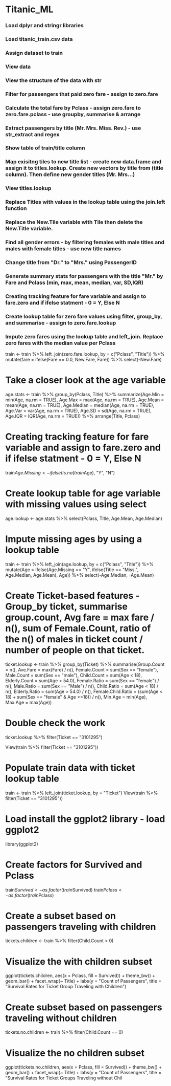# Titanic_ML

### Load dplyr and stringr libraries

### Load titanic_train.csv data

### Assign dataset to train

### View data

### View the structure of the data with str

### Filter for passengers that paid zero fare - assign to zero.fare

### Calculate the total fare by Pclass - assign zero.fare to zero.fare.pclass - use groupby, summarise & arrange

### Extract passengers by title (Mr. Mrs. Miss. Rev.) - use str_extract and regex

### Show table of train/title column

### Map exisitng tiles to new title list - create new data.frame and assign it to titles.lookup. Create new vectors by title from (title column). Then define new gender titles (Mr. Mrs...)

### View titles.lookup

### Replace Titles with values in the lookup table using the join.left function

### Replace the New.Tile variable with Tile then delete the New.Title variable. 

### Find all gender errors - by filtering females with male titles and males with female titles - use new title names

### Change title from "Dr." to "Mrs." using PassengerID

### Generate summary stats for passengers with the title "Mr." by Fare and Pclass (min, max, mean, median, var, SD,IQR)

### Creating tracking feature for fare variable and assign to fare.zero and if ifelse statment - 0 = Y, Else N 

### Create lookup table for zero fare values using filter, group_by, and summarise - assign to zero.fare.lookup

### Impute zero fares using the lookup table and left_join. Replace zero fares with the median value per Pclass

train <- train %>%
  left_join(zero.fare.lookup, by = c("Pclass", "Title")) %>%
  mutate(fare = ifelse(Fare == 0.0, New.Fare, Fare)) %>%
  select(-New.Fare)

# Take a closer look at the age variable

age.stats <- train %>%
  group_by(Pclass, Title) %>%
  summarize(Age.Min = min(Age, na.rm = TRUE),
            Age.Max = max(Age, na.rm = TRUE),
            Age.Mean = mean(Age, na.rm = TRUE),
            Age.Median = median(Age, na.rm = TRUE),
            Age.Var = var(Age, na.rm = TRUE),
            Age.SD = sd(Age, na.rm = TRUE),
            Age.IQR = IQR(Age, na.rm = TRUE)) %>%
  arrange(Title, Pclass)

# Creating tracking feature for fare variable and assign to fare.zero and if ifelse statment - 0 = Y, Else N 

train$Age.Missing <- ifelse(is.na(train$Age), "Y", "N")

# Create lookup table for age variable with missing values using select

age.lookup <- age.stats %>%
  select(Pclass, Title, Age.Mean, Age.Median)

# Impute missing ages by using a lookup table

train <- train %>%
  left_join(age.lookup, by = c("Pclass", "Title")) %>%
  mutate(Age = ifelse(Age.Missing == "Y",
                      ifelse(Title == "Miss.", Age.Median, Age.Mean),
                      Age)) %>%
  select(-Age.Median, -Age.Mean)

# Create Ticket-based features - Group_by ticket, summarise group.count, Avg fare = max fare / n(), sum of Female.Count, ratio of the n() of males in ticket count / number of people on that ticket.

ticket.lookup <- train %>%
  group_by(Ticket) %>%
  summarise(Group.Count = n(),
            Ave.Fare = max(Fare) / n(),
            Female.Count = sum(Sex == "female"),
            Male.Count = sum(Sex == "male"),
            Child.Count = sum(Age < 18),
            Elderly.Count = sum(Age > 54.0),
            Female.Ratio = sum(Sex == "female") / n(),
            Male.Ratio = sum(Sex == "Male") / n(),
            Child.Ratio = sum(Age < 18) / n(),
            Elderly.Ratio = sum(Age > 54.0) / n(),
            Female.Child.Ratio = (sum(Age < 18) +
                                  sum(Sex == "female" & Age >=18)) / n(),
            Min.Age = min(Age),
            Max.Age = max(Age))

# Double check the work

ticket.lookup %>% filter(Ticket == "3101295")

View(train %>% filter(Ticket == "3101295"))


# Populate train data with ticket lookup table

train <- train %>%
  left_join(ticket.lookup, by = "Ticket")
View(train %>% filter(Ticket == "3101295"))

# Load install the ggplot2 library - load ggplot2
library(ggplot2)

# Create factors for Survived and Pclass

train$Survived <- as.factor(train$Survived)
train$Pclass <- as.factor(train$Pclass)

# Create a subset based on passengers traveling with children

tickets.children <- train %>%
  filter(Child.Count > 0)

# Visualize the with children subset

ggplot(tickets.children, aes(x = Pclass, fill = Survived)) + 
  theme_bw() +
  geom_bar() +
  facet_wrap(~ Title) +
  labs(y = "Count of Passengers",
       title = "Survival Rates for Ticket Group Traveling with Children")

# Create subset based on passengers traveling without children

tickets.no.children <- train %>%
  filter(Child.Count == 0)

# Visualize the no children subset

ggplot(tickets.no.children, aes(x = Pclass, fill = Survived)) +
  theme_bw() +
  geom_bar() +
  facet_wrap(~ Title) +
  labs(y = "Count of Passengers",
title = "Survival Rates for Ticket Groups Traveling without Chil
